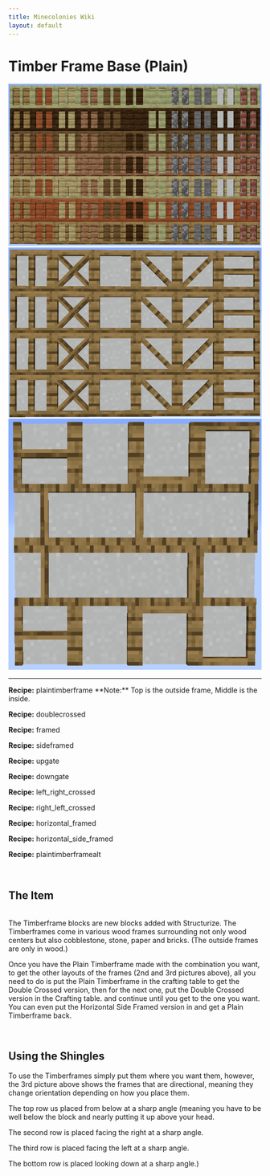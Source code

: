 ```yaml
---
title: Minecolonies Wiki
layout: default
---
```

# Timber Frame Base (Plain)

<img src="../../assets/images/deco/plain_timberframes.png" alt="Plain Timberframes" />
<img src="../../assets/images/deco/plain_timberframes_alts_static.png" alt="Shingle colors" />
<img src="../../assets/images/deco/plain_timberframes_alts_directional.png" alt="Shingle colors" />
    <hr />

<div class="infobox box text-center">
<p><strong>Recipe:</strong> 
    <recipe>plaintimberframe</recipe> **Note:** Top is the outside frame, Middle is the inside.
    <p><strong>Recipe:</strong> 
    <recipe>doublecrossed</recipe>
    <p><strong>Recipe:</strong> 
    <recipe>framed</recipe>
    <p><strong>Recipe:</strong> 
    <recipe>sideframed</recipe>
    <p><strong>Recipe:</strong> 
    <recipe>upgate</recipe>
    <p><strong>Recipe:</strong> 
    <recipe>downgate</recipe>
    <p><strong>Recipe:</strong> 
    <recipe>left_right_crossed</recipe>
    <p><strong>Recipe:</strong> 
    <recipe>right_left_crossed</recipe>
    <p><strong>Recipe:</strong> 
    <recipe>horizontal_framed</recipe>
    <p><strong>Recipe:</strong> 
    <recipe>horizontal_side_framed</recipe>
    <p><strong>Recipe:</strong> 
    <recipe>plaintimberframealt</recipe>
</div>
<br>


## The Item
<br>
The Timberframe blocks are new blocks added with Structurize. The Timberframes come in various wood frames surrounding not only wood centers but also cobblestone, stone, paper and bricks. (The outside frames are only in wood.) 

Once you have the Plain Timberframe made with the combination you want, to get the other layouts of the frames (2nd and 3rd pictures above), all you need to do is put the Plain Timberframe in the crafting table to get the Double Crossed version, then for the next one, put the Double Crossed version in the Crafting table. and continue until you get to the one you want. You can even put the Horizontal Side Framed version in and get a Plain Timberframe back. 

<br>

## Using the Shingles

To use the Timberframes simply put them where you want them, however, the 3rd picture above shows the frames that are directional, meaning they change orientation depending on how you place them. 

The top row us placed from below at a sharp angle (meaning you have to be well below the block and nearly putting it up above your head.

The second row is placed facing the right at a sharp angle.

The third row is placed facing the left at a sharp angle.

The bottom row is placed looking down at a sharp angle.)